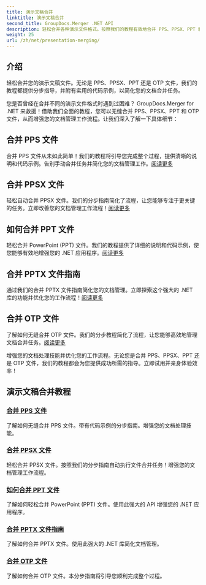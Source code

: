 ```yaml
---
title: 演示文稿合并
linktitle: 演示文稿合并
second_title: GroupDocs.Merger .NET API
description: 轻松合并各种演示文件格式。按照我们的教程有效地合并 PPS、PPSX、PPT 和 OTP 文件。 #GroupDocs.Merger
weight: 25
url: /zh/net/presentation-merging/
---
```

## 介绍

轻松合并您的演示文稿文件。无论是 PPS、PPSX、PPT 还是 OTP 文件，我们的教程都提供分步指导，并附有实用的代码示例，以简化您的文档合并任务。

您是否曾经在合并不同的演示文件格式时遇到过困难？ GroupDocs.Merger for .NET 来救援！借助我们全面的教程，您可以无缝合并 PPS、PPSX、PPT 和 OTP 文件，从而增强您的文档管理工作流程。让我们深入了解一下具体细节：

##  合并 PPS 文件

合并 PPS 文件从未如此简单！我们的教程将引导您完成整个过程，提供清晰的说明和代码示例。告别手动合并任务并简化您的文档管理工作。[阅读更多](./merge-pps-files/)

##  合并 PPSX 文件

轻松自动合并 PPSX 文件。我们的分步指南简化了流程，让您能够专注于更关键的任务。立即改善您的文档管理工作流程！[阅读更多](./merging-ppsx-files/)

##  如何合并 PPT 文件

轻松合并 PowerPoint (PPT) 文件。我们的教程提供了详细的说明和代码示例，使您能够有效地增强您的 .NET 应用程序。[阅读更多](./how-to-merge-ppt-files/)

##  合并 PPTX 文件指南

通过我们的合并 PPTX 文件指南简化您的文档管理。立即探索这个强大的 .NET 库的功能并优化您的工作流程！[阅读更多](./guide-merging-pptx-files/)

##  合并 OTP 文件

了解如何无缝合并 OTP 文件。我们的分步教程简化了流程，让您能够高效地管理文档合并任务。[阅读更多](./merging-otp-files/)

增强您的文档处理技能并优化您的工作流程。无论您是合并 PPS、PPSX、PPT 还是 OTP 文件，我们的教程都会为您提供成功所需的指导。立即试用并亲身体验效率！
## 演示文稿合并教程
### [合并 PPS 文件](./merge-pps-files/)
了解如何无缝合并 PPS 文件。带有代码示例的分步指南。增强您的文档处理技能。
### [合并 PPSX 文件](./merging-ppsx-files/)
轻松合并 PPSX 文件。按照我们的分步指南自动执行文件合并任务！增强您的文档管理工作流程。
### [如何合并 PPT 文件](./how-to-merge-ppt-files/)
了解如何轻松合并 PowerPoint (PPT) 文件。使用此强大的 API 增强您的 .NET 应用程序。
### [合并 PPTX 文件指南](./guide-merging-pptx-files/)
了解如何合并 PPTX 文件。使用此强大的 .NET 库简化文档管理。
### [合并 OTP 文件](./merging-otp-files/)
了解如何合并 OTP 文件。本分步指南将引导您顺利完成整个过程。